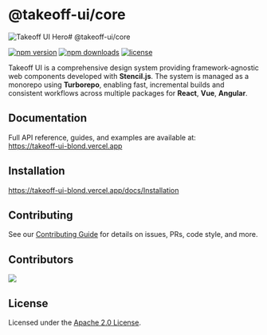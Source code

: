 # @takeoff-ui/core

![Takeoff UI Hero](https://unpkg.com/changelogr@latest/takeoff-og.jpg)# @takeoff-ui/core



[![npm version](https://img.shields.io/npm/v/@takeoff-ui/core.svg)](https://www.npmjs.com/package/@takeoff-ui/core)
[![npm downloads](https://img.shields.io/npm/dm/@takeoff-ui/core.svg)](https://www.npmjs.com/package/@takeoff-ui/core)
[![license](https://img.shields.io/badge/license-Apache--2.0-blue.svg)](./LICENSE)

Takeoff UI is a comprehensive design system providing framework-agnostic web components developed with **Stencil.js**. The system is managed as a monorepo using **Turborepo**, enabling fast, incremental builds and consistent workflows across multiple packages for **React**, **Vue**, **Angular**.

## Documentation
Full API reference, guides, and examples are available at:  
https://takeoff-ui-blond.vercel.app


## Installation
https://takeoff-ui-blond.vercel.app/docs/Installation

## Contributing
See our [Contributing Guide](https://takeoff-ui-blond.vercel.app/docs/CONTRIBUTING) for details on issues, PRs, code style, and more.


## Contributors
<a href="https://github.com/atakanbayil/changelogR/graphs/contributors">
  <img src="https://contrib.rocks/image?repo=atakanbayil/changelogR" />
</a>

## License

Licensed under the [Apache 2.0 License](LICENSE).